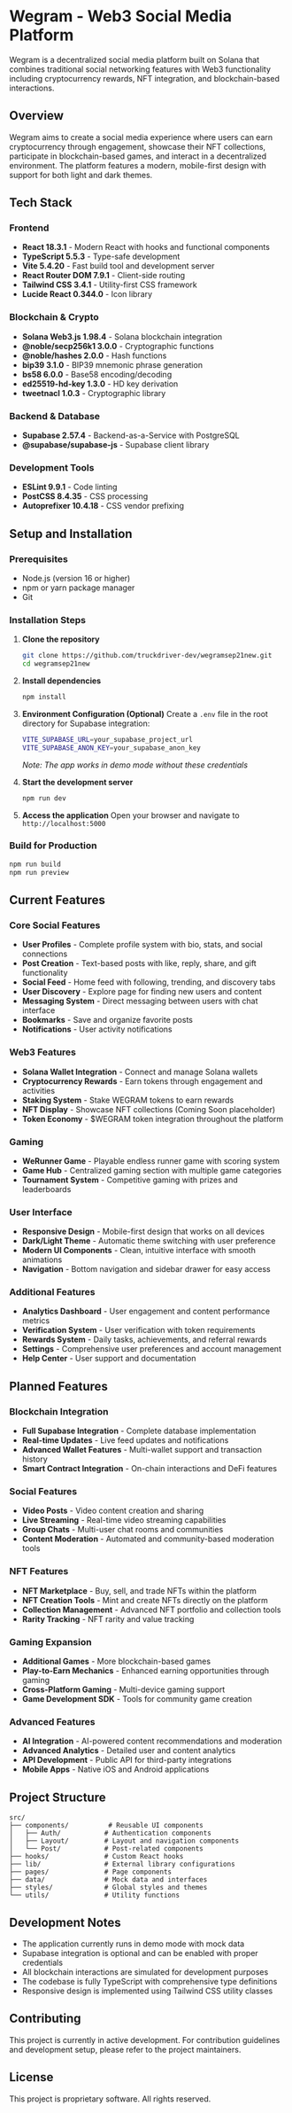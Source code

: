 # Wegram - Web3 Social Media Platform

Wegram is a decentralized social media platform built on Solana that combines traditional social networking features with Web3 functionality including cryptocurrency rewards, NFT integration, and blockchain-based interactions.

## Overview

Wegram aims to create a social media experience where users can earn cryptocurrency through engagement, showcase their NFT collections, participate in blockchain-based games, and interact in a decentralized environment. The platform features a modern, mobile-first design with support for both light and dark themes.

## Tech Stack

### Frontend
- **React 18.3.1** - Modern React with hooks and functional components
- **TypeScript 5.5.3** - Type-safe development
- **Vite 5.4.20** - Fast build tool and development server
- **React Router DOM 7.9.1** - Client-side routing
- **Tailwind CSS 3.4.1** - Utility-first CSS framework
- **Lucide React 0.344.0** - Icon library

### Blockchain & Crypto
- **Solana Web3.js 1.98.4** - Solana blockchain integration
- **@noble/secp256k1 3.0.0** - Cryptographic functions
- **@noble/hashes 2.0.0** - Hash functions
- **bip39 3.1.0** - BIP39 mnemonic phrase generation
- **bs58 6.0.0** - Base58 encoding/decoding
- **ed25519-hd-key 1.3.0** - HD key derivation
- **tweetnacl 1.0.3** - Cryptographic library

### Backend & Database
- **Supabase 2.57.4** - Backend-as-a-Service with PostgreSQL
- **@supabase/supabase-js** - Supabase client library

### Development Tools
- **ESLint 9.9.1** - Code linting
- **PostCSS 8.4.35** - CSS processing
- **Autoprefixer 10.4.18** - CSS vendor prefixing

## Setup and Installation

### Prerequisites
- Node.js (version 16 or higher)
- npm or yarn package manager
- Git

### Installation Steps

1. **Clone the repository**
   ```bash
   git clone https://github.com/truckdriver-dev/wegramsep21new.git
   cd wegramsep21new
   ```

2. **Install dependencies**
   ```bash
   npm install
   ```

3. **Environment Configuration (Optional)**
   Create a `.env` file in the root directory for Supabase integration:
   ```bash
   VITE_SUPABASE_URL=your_supabase_project_url
   VITE_SUPABASE_ANON_KEY=your_supabase_anon_key
   ```
   *Note: The app works in demo mode without these credentials*

4. **Start the development server**
   ```bash
   npm run dev
   ```

5. **Access the application**
   Open your browser and navigate to `http://localhost:5000`

### Build for Production
```bash
npm run build
npm run preview
```

## Current Features

### Core Social Features
- **User Profiles** - Complete profile system with bio, stats, and social connections
- **Post Creation** - Text-based posts with like, reply, share, and gift functionality
- **Social Feed** - Home feed with following, trending, and discovery tabs
- **User Discovery** - Explore page for finding new users and content
- **Messaging System** - Direct messaging between users with chat interface
- **Bookmarks** - Save and organize favorite posts
- **Notifications** - User activity notifications

### Web3 Features
- **Solana Wallet Integration** - Connect and manage Solana wallets
- **Cryptocurrency Rewards** - Earn tokens through engagement and activities
- **Staking System** - Stake WEGRAM tokens to earn rewards
- **NFT Display** - Showcase NFT collections (Coming Soon placeholder)
- **Token Economy** - $WEGRAM token integration throughout the platform

### Gaming
- **WeRunner Game** - Playable endless runner game with scoring system
- **Game Hub** - Centralized gaming section with multiple game categories
- **Tournament System** - Competitive gaming with prizes and leaderboards

### User Interface
- **Responsive Design** - Mobile-first design that works on all devices
- **Dark/Light Theme** - Automatic theme switching with user preference
- **Modern UI Components** - Clean, intuitive interface with smooth animations
- **Navigation** - Bottom navigation and sidebar drawer for easy access

### Additional Features
- **Analytics Dashboard** - User engagement and content performance metrics
- **Verification System** - User verification with token requirements
- **Rewards System** - Daily tasks, achievements, and referral rewards
- **Settings** - Comprehensive user preferences and account management
- **Help Center** - User support and documentation

## Planned Features

### Blockchain Integration
- **Full Supabase Integration** - Complete database implementation
- **Real-time Updates** - Live feed updates and notifications
- **Advanced Wallet Features** - Multi-wallet support and transaction history
- **Smart Contract Integration** - On-chain interactions and DeFi features

### Social Features
- **Video Posts** - Video content creation and sharing
- **Live Streaming** - Real-time video streaming capabilities
- **Group Chats** - Multi-user chat rooms and communities
- **Content Moderation** - Automated and community-based moderation tools

### NFT Features
- **NFT Marketplace** - Buy, sell, and trade NFTs within the platform
- **NFT Creation Tools** - Mint and create NFTs directly on the platform
- **Collection Management** - Advanced NFT portfolio and collection tools
- **Rarity Tracking** - NFT rarity and value tracking

### Gaming Expansion
- **Additional Games** - More blockchain-based games
- **Play-to-Earn Mechanics** - Enhanced earning opportunities through gaming
- **Cross-Platform Gaming** - Multi-device gaming support
- **Game Development SDK** - Tools for community game creation

### Advanced Features
- **AI Integration** - AI-powered content recommendations and moderation
- **Advanced Analytics** - Detailed user and content analytics
- **API Development** - Public API for third-party integrations
- **Mobile Apps** - Native iOS and Android applications

## Project Structure

```
src/
├── components/          # Reusable UI components
│   ├── Auth/           # Authentication components
│   ├── Layout/         # Layout and navigation components
│   └── Post/           # Post-related components
├── hooks/              # Custom React hooks
├── lib/                # External library configurations
├── pages/              # Page components
├── data/               # Mock data and interfaces
├── styles/             # Global styles and themes
└── utils/              # Utility functions
```

## Development Notes

- The application currently runs in demo mode with mock data
- Supabase integration is optional and can be enabled with proper credentials
- All blockchain interactions are simulated for development purposes
- The codebase is fully TypeScript with comprehensive type definitions
- Responsive design is implemented using Tailwind CSS utility classes

## Contributing

This project is currently in active development. For contribution guidelines and development setup, please refer to the project maintainers.

## License

This project is proprietary software. All rights reserved.